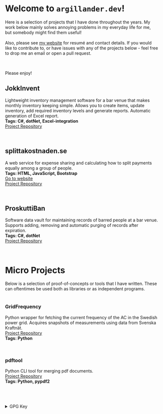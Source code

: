 # Welcome to ```argillander.dev```!
Here is a selection of projects that I have done throughout the years. My work below mainly solves annoying problems in my everyday life for me, but somebody might find them useful!
<br>
<br>
Also, please see [my website](https://argillander.se) for resumé and contact details. If you would like to contribute to, or have issues with any of the projects below - feel free to drop me an email or open a pull request.  
<br>

<br>
Please enjoy!

<br>

## JokkInvent
Lightweight inventory management software for a bar venue that makes monthly inventory keeping simple. Allows you to create items, update inventory, add required inventory levels and generate reports. Automatic generation of Excel report.
<br>
<b>Tags: C#, dotNet, Excel-integration </b>
<br>[Project Repository](https://github.com/argillander/JokkInvent)

<br>

## splittakostnade<span>n.s</span>e
A web service for expense sharing and calculating how to split payments equally among a group of people. 
<br>
<b>Tags: HTML, JavaScript, Bootstrap </b>
<br>[Go to website](https://argillander.se/splitt/index.html)
<br>[Project Repository](https://github.com/argillander/splittakostnaden.se)

<br>


## ProskuttiBan
Software data vault for maintaining records of barred people at a bar venue. Supports adding, removing and automatic purging of records after expiration.
<br>
<b>Tags: C#, dotNet</b>
<br>[Project Repository](https://github.com/argillander/ProskuttiBan)

<br>

# Micro Projects
Below is a selection of proof-of-concepts or tools that I have written. These can oftentimes be used both as libraries or as independent programs. 
<br>
<br>

### GridFrequency
Python wrapper for fetching the current frequency of the AC in the Swedish power grid. Acquires snapshots of measurements using data from Svenska Kraftnät. 
<br>[Project Repository](https://github.com/argillander/GridFrequency)
<br>
<b>Tags: Python</b>

<br>

### pdftool
Python CLI tool for merging pdf documents. 
<br>[Project Repository](https://github.com/argillander/pdftool)
<br>
<b>Tags: Python, pypdf2</b>
<br>
<br>
<br>
<br>

<details><summary>GPG Key</summary>
<p>
-----BEGIN PGP PUBLIC KEY BLOCK-----

mQENBF4AsjMBCADO/Z3m5o+CAr9WkE8LE8ktbe0DMzJAzx/hQXyH8vwUk4+zvyeT
LYYrJA80gfiWfoT9xBBHAul+EHV3HH18wHPeF0/dTj2wKK8lnF92bTDweMCNNv4s
agziLc1xzdKwddhq3gYDSKaCgcln6bynEELzBUHa+0TPNApiWHYbz5qisYNXMkzv
TaTynKTUj2JhHaZt8CAfzR6K0Y9mnatrsL1E8Jhhcj4I3F47pnNDxYjXwEjTPh9l
8cO/f2HldAkLbDhT5NFujfdYgashNOe58KxzeKQMyIugZWYv95yStkKG6sk+CnPu
RRGFfy8j92xWIP1QplQclhSo/arfwx2Pd4W7ABEBAAG0NUpvYWtpbSBBcmdpbGxh
bmRlciAoTWFpbiBrZXkpIDxqb2FraW1AYXJnaWxsYW5kZXIuc2U+iQFOBBMBCAA4
FiEEyY4lHpP9F47rVbqOVAhj0MhGIyAFAl4AsjMCGwMFCwkIBwIGFQoJCAsCBBYC
AwECHgECF4AACgkQVAhj0MhGIyDX6AgAj0zdhFYWjMzvv3T3pfuBIAaFXilrG1Rl
PtZbkiNDYJKhbImLSDoFIXmy5CN+slkJXKcWAyO0XMiir7wZheC+z4jYbg7NZb93
/l4+tWzVsmfZHzfGjG8biWD4ZIH7fP4vLn4SfG1oFRPTQcLlrYK5fWY35x98Ygkm
b2aME0Fi8dWncWlWzPxtqIvZhx6J/ZCCjO6effGN0apaJvg5hkPa2jItvjBu57Ur
RJvOJ+ajWOvpvbxjzD0IBeRQ6AksEScocq8zMKqWARYlbulGurmtVysS8XA2phje
FpUuuYV1N0H1HK4O9tZZkGPUhF+rDcI7d51ApHkHBZgFGpcLDsJCYbkBDQReALIz
AQgAxLtXWdwznKJl5txjz7RTKO4s+ytfKvyyl8U0EknkkSQLUWtT8o+i29udyCl4
o8lMv0LlKkok5i7vMZe0H2/RCyO7BwwytJoQm7rt6YguqbHpGEj6EJ6gdrC0rzjX
KQsyN6Q6t//kWiWsw1oRkxmkTsGSgO/mgXzfxiLXHL8XAp+puAcg24thBsGrFGdt
T99M5MKaycJLPPJI+dhCMiyfflz+6rM1hECz7QibAgH1bT+bjQ4oOLVcco105kG4
pERAdF8p4DXdRkxxGwXoQVAWVucO9+wGD0l6sSSiOtAlynmGUPsGhYqCcipSEQdH
iq9FZBNdCusF0KU1t38Ssj67TQARAQABiQE2BBgBCAAgFiEEyY4lHpP9F47rVbqO
VAhj0MhGIyAFAl4AsjMCGwwACgkQVAhj0MhGIyAVhQf/b/98Nez8RaJN7PFn2AQv
NknhQqrJjLcHFazcEJk7lslY6m/Udh4QRZdyxPgAzLthFEPU84O7deqx+u+CPGnz
GPQenM+4lrxGNcR3b4qNHEwM+Uf8w/yDaZCHbpCfbJ91iF+aPEERqpcZ3/Sk+lfo
epmmj3E7D6uU6jIPLbw1SBQcPx/SNpVgK5awh5kY4KZc0WRrmcxzhFYYfh+v9oY1
gEwvrsjbmnJN3VEBpm9vTtsSxrNgkC+cMeK2iVn3xSt9kKRq7y8m49+LzJ9PzFM0
+T3eECkKEYu3Usvxy2v+Tm0SM3aZTAbL5T4xH038mr5kRZ356iSzQAv1ysoby8q4<br>Vw==<br>
=6k+d

-----END PGP PUBLIC KEY BLOCK-----


</p>
</details>
